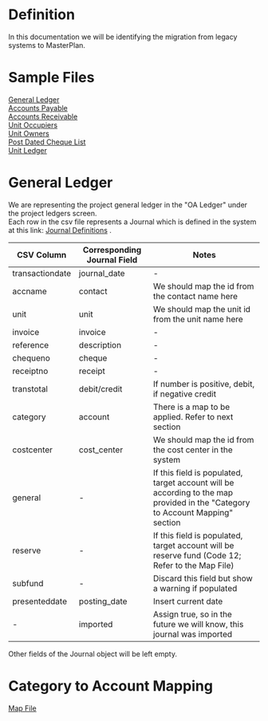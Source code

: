 # Definition
In this documentation we will be identifying the migration from legacy systems to MasterPlan.

# Sample Files

[General Ledger](MigrationFiles/GL_Export_by_Date_60M1P.csv)  
[Accounts Payable](MigrationFiles/Accounts_Payable_60M21.csv)  
[Accounts Receivable](MigrationFiles/Accounts_Receivable_60M26.csv)  
[Unit Occupiers](MigrationFiles/List_of_Current_Unit_Occupiers_60M7Q.csv)  
[Unit Owners](MigrationFiles/List_of_Current_Unit_Owners_60M7N.csv)  
[Post Dated Cheque List](MigrationFiles/Post_Dated_Cheque_List_60M3I.csv)  
[Unit Ledger](MigrationFiles/Unit_Ledger_Journals_60M2E.csv)  

# General Ledger
We are representing the project general ledger in the "OA Ledger" under the project ledgers screen.  
Each row in the csv file represents a Journal which is defined in the system at this link: [Journal Definitions](https://github.com/kaizenams/masterplan-web/blob/master/src/app/ledgers/models/journal.model.ts) .  

CSV Column      | Corresponding Journal Field   | Notes 
------          | ------                        | ------
transactiondate | journal_date                  | -
accname         | contact                       | We should map the id from the contact name here
unit            | unit                          | We should map the unit id from the unit name here
invoice         | invoice                       | -
reference       | description                   | -
chequeno        | cheque                        | -
receiptno       | receipt                       | -
transtotal      | debit/credit                  | If number is positive, debit, if negative credit
category        | account                       | There is a map to be applied. Refer to next section
costcenter      | cost_center                   | We should map the id from the cost center in the system
general         | -                             | If this field is populated, target account will be according to the map provided in the "Category to Account Mapping" section
reserve         | -                             | If this field is populated, target account will be reserve fund (Code 12; Refer to the Map File)
subfund         | -                             | Discard this field but show a warning if populated
presenteddate   | posting_date                  | Insert current date
-               | imported                      | Assign true, so in the future we will know, this journal was imported

Other fields of the Journal object will be left empty.

# Category to Account Mapping

[Map File](MigrationFiles/Mollak_Categories.xlsx)

